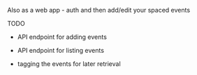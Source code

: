 Also as a web app - auth and then add/edit your spaced events

TODO
- API endpoint for adding events
- API endpoint for listing events

- tagging the events for later retrieval 
